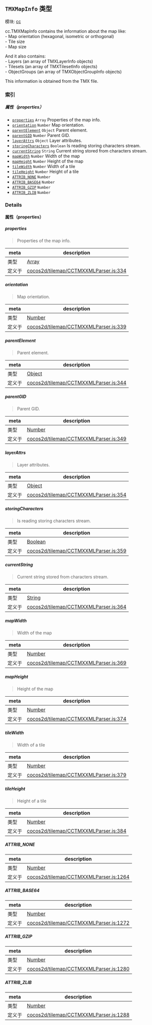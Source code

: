 ## `TMXMapInfo` 类型



模块: [cc](../modules/cc.md)


<p>cc.TMXMapInfo contains the information about the map like: <br/>
- Map orientation (hexagonal, isometric or orthogonal)<br/>
- Tile size<br/>
- Map size</p>

<p>And it also contains: <br/>
- Layers (an array of TMXLayerInfo objects)<br/>
- Tilesets (an array of TMXTilesetInfo objects) <br/>
- ObjectGroups (an array of TMXObjectGroupInfo objects) </p>

<p>This information is obtained from the TMX file. </p>



### 索引

##### 属性（properties）

  - [`properties`](#properties) `Array` Properties of the map info.
  - [`orientation`](#orientation) `Number` Map orientation.
  - [`parentElement`](#parentelement) `Object` Parent element.
  - [`parentGID`](#parentgid) `Number` Parent GID.
  - [`layerAttrs`](#layerattrs) `Object` Layer attributes.
  - [`storingCharacters`](#storingcharacters) `Boolean` Is reading storing characters stream.
  - [`currentString`](#currentstring) `String` Current string stored from characters stream.
  - [`mapWidth`](#mapwidth) `Number` Width of the map
  - [`mapHeight`](#mapheight) `Number` Height of the map
  - [`tileWidth`](#tilewidth) `Number` Width of a tile
  - [`tileHeight`](#tileheight) `Number` Height of a tile
  - [`ATTRIB_NONE`](#attribnone) `Number` 
  - [`ATTRIB_BASE64`](#attribbase64) `Number` 
  - [`ATTRIB_GZIP`](#attribgzip) `Number` 
  - [`ATTRIB_ZLIB`](#attribzlib) `Number` 





### Details


#### 属性（properties）


##### properties

> Properties of the map info.

| meta | description |
|------|-------------|
| 类型 | <a href="https://developer.mozilla.org/en/JavaScript/Reference/Global_Objects/Array" class="crosslink external" target="_blank">Array</a> |
| 定义于 | [cocos2d/tilemap/CCTMXXMLParser.js:334](https://github.com/cocos-creator/engine/blob/efe6330ab64803299d3b7fecde039ffed2d9e696/cocos2d/tilemap/CCTMXXMLParser.js#L334) |



##### orientation

> Map orientation.

| meta | description |
|------|-------------|
| 类型 | <a href="https://developer.mozilla.org/en/JavaScript/Reference/Global_Objects/Number" class="crosslink external" target="_blank">Number</a> |
| 定义于 | [cocos2d/tilemap/CCTMXXMLParser.js:339](https://github.com/cocos-creator/engine/blob/efe6330ab64803299d3b7fecde039ffed2d9e696/cocos2d/tilemap/CCTMXXMLParser.js#L339) |



##### parentElement

> Parent element.

| meta | description |
|------|-------------|
| 类型 | <a href="https://developer.mozilla.org/en/JavaScript/Reference/Global_Objects/Object" class="crosslink external" target="_blank">Object</a> |
| 定义于 | [cocos2d/tilemap/CCTMXXMLParser.js:344](https://github.com/cocos-creator/engine/blob/efe6330ab64803299d3b7fecde039ffed2d9e696/cocos2d/tilemap/CCTMXXMLParser.js#L344) |



##### parentGID

> Parent GID.

| meta | description |
|------|-------------|
| 类型 | <a href="https://developer.mozilla.org/en/JavaScript/Reference/Global_Objects/Number" class="crosslink external" target="_blank">Number</a> |
| 定义于 | [cocos2d/tilemap/CCTMXXMLParser.js:349](https://github.com/cocos-creator/engine/blob/efe6330ab64803299d3b7fecde039ffed2d9e696/cocos2d/tilemap/CCTMXXMLParser.js#L349) |



##### layerAttrs

> Layer attributes.

| meta | description |
|------|-------------|
| 类型 | <a href="https://developer.mozilla.org/en/JavaScript/Reference/Global_Objects/Object" class="crosslink external" target="_blank">Object</a> |
| 定义于 | [cocos2d/tilemap/CCTMXXMLParser.js:354](https://github.com/cocos-creator/engine/blob/efe6330ab64803299d3b7fecde039ffed2d9e696/cocos2d/tilemap/CCTMXXMLParser.js#L354) |



##### storingCharacters

> Is reading storing characters stream.

| meta | description |
|------|-------------|
| 类型 | <a href="https://developer.mozilla.org/en/JavaScript/Reference/Global_Objects/Boolean" class="crosslink external" target="_blank">Boolean</a> |
| 定义于 | [cocos2d/tilemap/CCTMXXMLParser.js:359](https://github.com/cocos-creator/engine/blob/efe6330ab64803299d3b7fecde039ffed2d9e696/cocos2d/tilemap/CCTMXXMLParser.js#L359) |



##### currentString

> Current string stored from characters stream.

| meta | description |
|------|-------------|
| 类型 | <a href="https://developer.mozilla.org/en/JavaScript/Reference/Global_Objects/String" class="crosslink external" target="_blank">String</a> |
| 定义于 | [cocos2d/tilemap/CCTMXXMLParser.js:364](https://github.com/cocos-creator/engine/blob/efe6330ab64803299d3b7fecde039ffed2d9e696/cocos2d/tilemap/CCTMXXMLParser.js#L364) |



##### mapWidth

> Width of the map

| meta | description |
|------|-------------|
| 类型 | <a href="https://developer.mozilla.org/en/JavaScript/Reference/Global_Objects/Number" class="crosslink external" target="_blank">Number</a> |
| 定义于 | [cocos2d/tilemap/CCTMXXMLParser.js:369](https://github.com/cocos-creator/engine/blob/efe6330ab64803299d3b7fecde039ffed2d9e696/cocos2d/tilemap/CCTMXXMLParser.js#L369) |



##### mapHeight

> Height of the map

| meta | description |
|------|-------------|
| 类型 | <a href="https://developer.mozilla.org/en/JavaScript/Reference/Global_Objects/Number" class="crosslink external" target="_blank">Number</a> |
| 定义于 | [cocos2d/tilemap/CCTMXXMLParser.js:374](https://github.com/cocos-creator/engine/blob/efe6330ab64803299d3b7fecde039ffed2d9e696/cocos2d/tilemap/CCTMXXMLParser.js#L374) |



##### tileWidth

> Width of a tile

| meta | description |
|------|-------------|
| 类型 | <a href="https://developer.mozilla.org/en/JavaScript/Reference/Global_Objects/Number" class="crosslink external" target="_blank">Number</a> |
| 定义于 | [cocos2d/tilemap/CCTMXXMLParser.js:379](https://github.com/cocos-creator/engine/blob/efe6330ab64803299d3b7fecde039ffed2d9e696/cocos2d/tilemap/CCTMXXMLParser.js#L379) |



##### tileHeight

> Height of a tile

| meta | description |
|------|-------------|
| 类型 | <a href="https://developer.mozilla.org/en/JavaScript/Reference/Global_Objects/Number" class="crosslink external" target="_blank">Number</a> |
| 定义于 | [cocos2d/tilemap/CCTMXXMLParser.js:384](https://github.com/cocos-creator/engine/blob/efe6330ab64803299d3b7fecde039ffed2d9e696/cocos2d/tilemap/CCTMXXMLParser.js#L384) |



##### ATTRIB_NONE

> 

| meta | description |
|------|-------------|
| 类型 | <a href="https://developer.mozilla.org/en/JavaScript/Reference/Global_Objects/Number" class="crosslink external" target="_blank">Number</a> |
| 定义于 | [cocos2d/tilemap/CCTMXXMLParser.js:1264](https://github.com/cocos-creator/engine/blob/efe6330ab64803299d3b7fecde039ffed2d9e696/cocos2d/tilemap/CCTMXXMLParser.js#L1264) |



##### ATTRIB_BASE64

> 

| meta | description |
|------|-------------|
| 类型 | <a href="https://developer.mozilla.org/en/JavaScript/Reference/Global_Objects/Number" class="crosslink external" target="_blank">Number</a> |
| 定义于 | [cocos2d/tilemap/CCTMXXMLParser.js:1272](https://github.com/cocos-creator/engine/blob/efe6330ab64803299d3b7fecde039ffed2d9e696/cocos2d/tilemap/CCTMXXMLParser.js#L1272) |



##### ATTRIB_GZIP

> 

| meta | description |
|------|-------------|
| 类型 | <a href="https://developer.mozilla.org/en/JavaScript/Reference/Global_Objects/Number" class="crosslink external" target="_blank">Number</a> |
| 定义于 | [cocos2d/tilemap/CCTMXXMLParser.js:1280](https://github.com/cocos-creator/engine/blob/efe6330ab64803299d3b7fecde039ffed2d9e696/cocos2d/tilemap/CCTMXXMLParser.js#L1280) |



##### ATTRIB_ZLIB

> 

| meta | description |
|------|-------------|
| 类型 | <a href="https://developer.mozilla.org/en/JavaScript/Reference/Global_Objects/Number" class="crosslink external" target="_blank">Number</a> |
| 定义于 | [cocos2d/tilemap/CCTMXXMLParser.js:1288](https://github.com/cocos-creator/engine/blob/efe6330ab64803299d3b7fecde039ffed2d9e696/cocos2d/tilemap/CCTMXXMLParser.js#L1288) |






